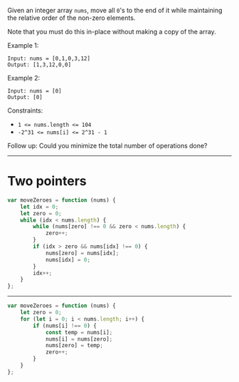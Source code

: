 Given an integer array `nums`, move all `0`'s to the end of it while maintaining the relative order of the non-zero elements.

Note that you must do this in-place without making a copy of the array.

Example 1:

```
Input: nums = [0,1,0,3,12]
Output: [1,3,12,0,0]
```

Example 2:

```
Input: nums = [0]
Output: [0]
```

Constraints:

-   `1 <= nums.length <= 104`
-   `-2^31 <= nums[i] <= 2^31 - 1`

Follow up: Could you minimize the total number of operations done?

---

# Two pointers

```js
var moveZeroes = function (nums) {
    let idx = 0;
    let zero = 0;
    while (idx < nums.length) {
        while (nums[zero] !== 0 && zero < nums.length) {
            zero++;
        }
        if (idx > zero && nums[idx] !== 0) {
            nums[zero] = nums[idx];
            nums[idx] = 0;
        }
        idx++;
    }
};
```

---

```js
var moveZeroes = function (nums) {
    let zero = 0;
    for (let i = 0; i < nums.length; i++) {
        if (nums[i] !== 0) {
            const temp = nums[i];
            nums[i] = nums[zero];
            nums[zero] = temp;
            zero++;
        }
    }
};
```
